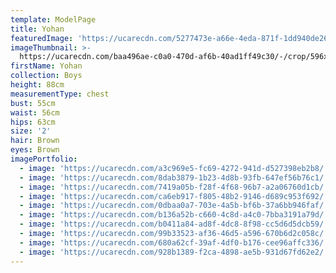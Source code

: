 ```yaml
---
template: ModelPage
title: Yohan
featuredImage: 'https://ucarecdn.com/5277473e-a66e-4eda-871f-1dd940de26f6/-/preview/'
imageThumbnail: >-
  https://ucarecdn.com/baa496ae-c0a0-470d-af6b-40ad1ff49c30/-/crop/596x612/71,0/-/preview/
firstName: Yohan
collection: Boys
height: 88cm
measurementType: chest
bust: 55cm
waist: 56cm
hips: 63cm
size: '2'
hair: Brown
eyes: Brown
imagePortfolio:
  - image: 'https://ucarecdn.com/a3c969e5-fc69-4272-941d-d527398eb2b8/'
  - image: 'https://ucarecdn.com/8dab3879-1b23-4d8b-93fb-647ef56b76c1/'
  - image: 'https://ucarecdn.com/7419a05b-f28f-4f68-96b7-a2a06760d1cb/'
  - image: 'https://ucarecdn.com/ca6eb917-f805-48b2-9146-d689c953f692/'
  - image: 'https://ucarecdn.com/0dbaa0a7-703e-4a5b-bf6b-37a6bb946faf/'
  - image: 'https://ucarecdn.com/b136a52b-c660-4c8d-a4c0-7bba3191a79d/'
  - image: 'https://ucarecdn.com/b0411a84-ad8f-4dc8-8f98-cc5d6d5dcb59/'
  - image: 'https://ucarecdn.com/99b33523-af36-46d5-a596-670b6d2c058c/'
  - image: 'https://ucarecdn.com/680a62cf-39af-4df0-b176-cee96affc336/'
  - image: 'https://ucarecdn.com/928b1389-f2ca-4898-ae5b-931d67fd62e2/'
---
```


